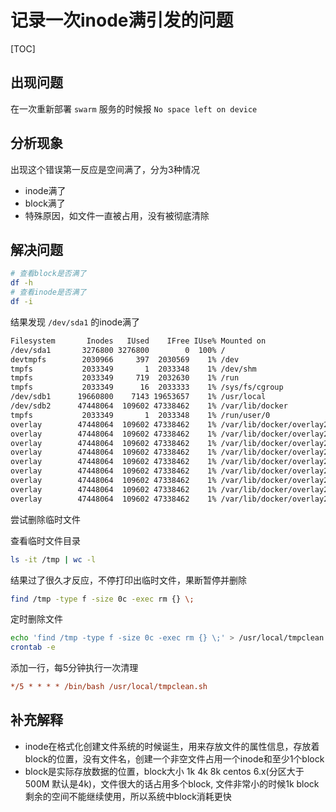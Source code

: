 # 记录一次inode满引发的问题

[TOC]

## 出现问题

在一次重新部署 `swarm` 服务的时候报 `No space left on device`

## 分析现象

出现这个错误第一反应是空间满了，分为3种情况

- inode满了
- block满了
- 特殊原因，如文件一直被占用，没有被彻底清除

## 解决问题

```sh
# 查看block是否满了
df -h
# 查看inode是否满了
df -i
```

结果发现 `/dev/sda1` 的inode满了

```sh
Filesystem       Inodes   IUsed    IFree IUse% Mounted on
/dev/sda1       3276800 3276800        0  100% /
devtmpfs        2030966     397  2030569    1% /dev
tmpfs           2033349       1  2033348    1% /dev/shm
tmpfs           2033349     719  2032630    1% /run
tmpfs           2033349      16  2033333    1% /sys/fs/cgroup
/dev/sdb1      19660800    7143 19653657    1% /usr/local
/dev/sdb2      47448064  109602 47338462    1% /var/lib/docker
tmpfs           2033349       1  2033348    1% /run/user/0
overlay        47448064  109602 47338462    1% /var/lib/docker/overlay2/b0db4ebc4d91cb9793a06b21d80665361b12ec36b3682b3b2d3b823d3cf87a38/merged
overlay        47448064  109602 47338462    1% /var/lib/docker/overlay2/1d8e01c2aed1bb35cd05380b1f4a685fad97fa079977d90cc67a7f16a1a02e70/merged
overlay        47448064  109602 47338462    1% /var/lib/docker/overlay2/48db73ebdb51400a3d8340065f287e446492f33e3902e73ba9c6aab0a53316a9/merged
overlay        47448064  109602 47338462    1% /var/lib/docker/overlay2/e11432d2296ebedd11824674798ddd2e576d9d9afb3237a9cd2ab090923e9dfb/merged
overlay        47448064  109602 47338462    1% /var/lib/docker/overlay2/776ea82e054c7b89cb684bda8d6fb423be84c267c27bf9bb8e7c1c9ef2534e64/merged
overlay        47448064  109602 47338462    1% /var/lib/docker/overlay2/4b476389c034820b1b726ac6164b429690f2e987d567fd1ba03bb07264d874c4/merged
overlay        47448064  109602 47338462    1% /var/lib/docker/overlay2/41b88172cd4f4925c5165721d37537e736d3a208dcb20810a9b2992f855ba3b4/merged
overlay        47448064  109602 47338462    1% /var/lib/docker/overlay2/a27b1175e4ea60f7712ecf91ca54f3dc89412b5c0aef9e9dd1e6186b610063b8/merged
overlay        47448064  109602 47338462    1% /var/lib/docker/overlay2/e83b0d1b604090f0448c6a30f1a20613f1e733cf1b3fe26e76ec95803f2d4b47/merged
```

尝试删除临时文件

查看临时文件目录

```sh
ls -it /tmp | wc -l
```

结果过了很久才反应，不停打印出临时文件，果断暂停并删除

```sh
find /tmp -type f -size 0c -exec rm {} \;
```

定时删除文件

```sh
echo 'find /tmp -type f -size 0c -exec rm {} \;' > /usr/local/tmpclean.sh
crontab -e
```

添加一行，每5分钟执行一次清理

```ini
*/5 * * * * /bin/bash /usr/local/tmpclean.sh
```

## 补充解释

- inode在格式化创建文件系统的时候诞生，用来存放文件的属性信息，存放着block的位置，没有文件名，创建一个非空文件占用一个inode和至少1个block
- block是实际存放数据的位置，block大小 1k 4k 8k centos 6.x(分区大于500M 默认是4k)，文件很大的话占用多个block, 文件非常小的时候1k block剩余的空间不能继续使用，所以系统中block消耗更快